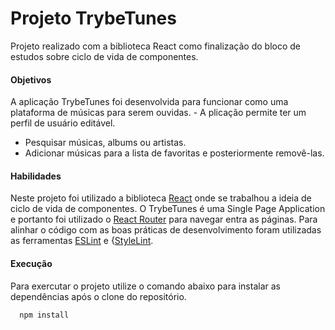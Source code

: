 # Projeto TrybeTunes

Projeto realizado com a biblioteca React como finalização do bloco de estudos sobre ciclo de vida de componentes.

#### Objetivos

A aplicação TrybeTunes foi desenvolvida para funcionar como uma plataforma de músicas para serem ouvidas. - A plicação permite ter um perfil de usuário editável.
- Pesquisar músicas, albums ou artistas.
- Adicionar músicas para a lista de favoritas e posteriormente removê-las.

#### Habilidades

Neste projeto foi utilizado a biblioteca [React](https://pt-br.reactjs.org/) onde se trabalhou a ideia de ciclo de vida de componentes. O TrybeTunes é uma Single Page Application e portanto foi utilizado o [React Router](https://reactrouter.com/) para navegar entra as páginas. Para alinhar o código com as boas práticas de desenvolvimento foram utilizadas as ferramentas [ESLint](https://github.com/eslint/eslint) e {[StyleLint](https://stylelint.io/).

#### Execução

Para exercutar o projeto utilize o comando abaixo para instalar as dependências após o clone do repositório.

      npm install

